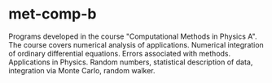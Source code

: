 # met-comp-b
Programs developed in the course "Computational Methods in Physics A". The course covers numerical analysis of applications. Numerical integration of ordinary differential equations. Errors associated with methods. Applications in Physics. Random numbers, statistical description of data, integration via Monte Carlo, random walker.
